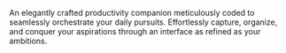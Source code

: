 An elegantly crafted productivity companion meticulously coded to seamlessly orchestrate your daily pursuits. Effortlessly capture, organize, and conquer your aspirations through an interface as refined as your ambitions.




